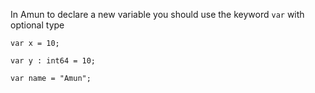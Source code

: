 In Amun to declare a new variable you should use the keyword `var` with optional type

```
var x = 10;
```

```
var y : int64 = 10;
```

```
var name = "Amun";
```